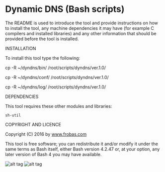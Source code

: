 Dynamic DNS (Bash scripts)
================================================================================

The README is used to introduce the tool and provide instructions on
how to install the tool, any machine dependencies it may have (for
example C compilers and installed libraries) and any other information
that should be provided before the tool is installed.

INSTALLATION

To install this tool type the following:

   cp -R ~/dyndns/bin/   /root/scripts/dyndns/ver.1.0/

   cp -R ~/dyndns/conf/  /root/scripts/dyndns/ver.1.0/

   cp -R ~/dyndns/log/   /root/scripts/dyndns/ver.1.0/


DEPENDENCIES

This tool requires these other modules and libraries:

  	sh-util

COPYRIGHT AND LICENCE

Copyright (C) 2016 by www.frobas.com

This tool is free software; you can redistribute it and/or modify
it under the same terms as Bash itself, either Bash version 4.2.47 or,
at your option, any later version of Bash 4 you may have available.

![alt tag](https://raw.githubusercontent.com/vroncevic/dyndns/master/bash_logo_255_113.png)
![alt tag](https://raw.githubusercontent.com/vroncevic/dyndns/master/linux_logo_327_215.jpg)
